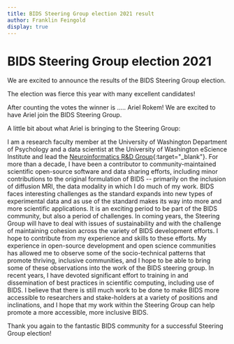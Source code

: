 ```yaml
---
title: BIDS Steering Group election 2021 result
author: Franklin Feingold
display: true
---
```


# BIDS Steering Group election 2021

We are excited to announce the results of the BIDS Steering Group election.

<!--more-->

The election was fierce this year with many excellent candidates!

After counting the votes the winner is ..... Ariel Rokem! We are excited to have Ariel join the BIDS Steering Group.

A little bit about what Ariel is bringing to the Steering Group:

I am a research faculty member at the University of Washington Department of Psychology and a data scientist at the University of Washington eScience Institute and lead the [Neuroinformatics R&D Group](https://neuroinformatics.uw.edu/){:target="_blank"}. For more than a decade, I have been a contributor to community-maintained scientific open-source software and data sharing efforts, including minor contributions to the original formulation of BIDS  -- primarily on the inclusion of diffusion MRI, the data modality in which I do much of my work. BIDS faces interesting challenges as the standard expands into new types of experimental data and as use of the standard makes its way into more and more scientific applications. It is an exciting period to be part of the BIDS community, but also a period of challenges. In coming years, the Steering Group will have to deal with issues of sustainability and with the challenge of maintaining cohesion across the variety of BIDS development efforts. I hope to contribute from my experience and skills to these efforts. My experience in open-source development and open science communities has allowed me to observe some of the socio-technical patterns that promote thriving, inclusive communities, and I hope to be able to bring some of these observations into the work of the BIDS steering group. In recent years, I have devoted significant effort to training in and dissemination of best practices in scientific computing, including use of BIDS. I believe that there is still much work to be done to make BIDS more accessible to researchers and stake-holders at a variety of positions and inclinations, and I hope that my work within the Steering Group can help promote a more accessible, more inclusive BIDS.

Thank you again to the fantastic BIDS community for a successful Steering Group election!

